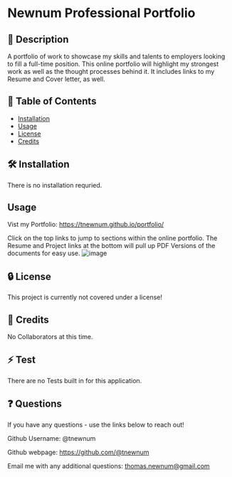 # Newnum Professional Portfolio


## 📘 Description

A portfolio of work to showcase my skills and talents to employers looking to fill a full-time position. This online portfolio will highlight my strongest work as well as the thought processes behind it. It includes links to my Resume and Cover letter, as well. 

## 📑 Table of Contents 

- [Installation](#installation)
- [Usage](#usage)
- [License](#license)
- [Credits](#credits)

## 🛠️ Installation 

There is no installation requried. 

## Usage

Vist my Portfolio: https://tnewnum.github.io/portfolio/

Click on the top links to jump to sections within the online portfolio. The Resume and Project links at the bottom will pull up PDF Versions of the documents for easy use.
![image](https://user-images.githubusercontent.com/117390778/214280870-65248ed0-4da8-41b9-a834-36c2bca483d8.png)


## 🔒 License

This project is currently not covered under a license!

## 🤝 Credits

No Collaborators at this time.

## ⚡ Test

There are no Tests built in for this application.

## ❓ Questions

If you have any questions - use the links below to reach out!

Github Username: @tnewnum

Github webpage: https://github.com/@tnewnum

Email me with any additional questions: thomas.newnum@gmail.com